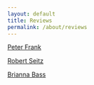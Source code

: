 ```yaml
---
layout: default
title: Reviews
permalink: /about/reviews
---
```


[Peter Frank](/reviews/peter-frank)

[Robert Seitz](/reviews/artcore-webzine)

[Brianna Bass](/reviews/destill)

